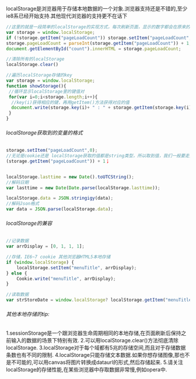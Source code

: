 localStorage是浏览器用于存储本地数据的一个对象.浏览器支持还是不错的,至少ie8系已经开始支持.其他现代浏览器的支持更不在话下
```js
//这里的就是一段简单的localStorage的实现方式，每次刷新页面，显示的数字都会在原来的基础上+1
var storage = window.localStorage;
if (!storage.getItem("pageLoadCount")) storage.setItem("pageLoadCount",0);
storage.pageLoadCount = parseInt(storage.getItem("pageLoadCount")) + 1;//必须格式转换
document.getElementById("count").innerHTML = storage.pageLoadCount;
```
```js
//清除所有的localStorage
localStorage.clear()
```

```js
//遍历localStorage存储的key
var storage = window.localStorage;
function showStorage(){
 //循环显示localStorage里的键值对
 for(var i=0;i<storage.length;i++){
  //key(i)获得相应的键，再用getItem()方法获得对应的值
  document.write(storage.key(i)+ " : " + storage.getItem(storage.key(i)) + "<br>");
 }
}
```
###### localStorage获取到的变量的格式
```js
storage.setItem("pageLoadCount",0);
//无论是cookie还是 localStorage获取的值都是string类型，所以取到值，我们一般要走数据转换
(storage.getItem("pageLoadCount")) + 1；


localStorage.lasttime = new Date().toUTCString();
//解码日期
var lasttime = new Date(Date.parse(localStorage.lasttime));

localStorage.data = JSON.stringigy(data);
//解码Json格式
var data = JSON.parse(localStorage.data);
```

###### localStorage的兼容
```js
//记录数据
var arrDisplay = [0, 1, 1, 1];

//存储，IE6~7 cookie 其他浏览器HTML5本地存储
if (window.localStorage) {
    localStorage.setItem("menuTitle", arrDisplay);	
} else {
    Cookie.write("menuTitle", arrDisplay);	
}

//读取数据
var strStoreDate = window.localStorage? localStorage.getItem("menuTitle"): Cookie.read("menuTitle");	

```

###### 其他本地存储的tip:
1.sessionStorage是一个跟浏览器生命周期相同的本地存储,在页面刷新后保持之前输入的数据的场景下特别有效.
2.可以用localStorage.clear()方法彻底清除localStorage.
3.localStorage对于每个域都有5兆的存储空间,而且对于存储数据条数也有不同的限制.
4.localStorage只能存储文本数据.如果你想存储图像,那也不是不可能的,可以用canvas将图片转换成dataurl的形式,然后存储起来.
5.请关注localStorage的存储性能,在某些浏览器中存取数据非常慢,例如opera中.
